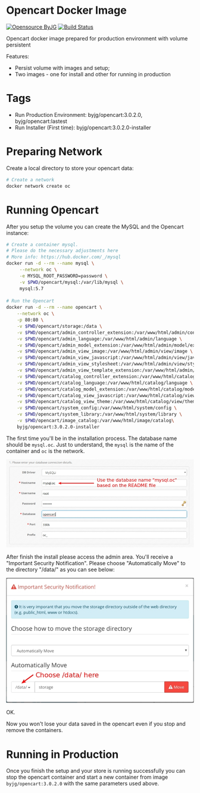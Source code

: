 # Opencart Docker Image

[![Opensource ByJG](https://img.shields.io/badge/opensource-byjg.com-brightgreen.svg)](http://opensource.byjg.com)
[![Build Status](https://travis-ci.org/byjg/docker-opencart.svg?branch=master)](https://travis-ci.org/byjg/docker-opencart)

Opencart docker image prepared for production environment with volume persistent

Features:
- Persist volume with images and setup;
- Two images - one for install and other for running in production

# Tags

- Run Production Environment: byjg/opencart:3.0.2.0, byjg/opencart:lastest
- Run Installer (First time): byjg/opencart:3.0.2.0-installer

# Preparing Network

Create a local directory to store your opencart data:

```bash
# Create a network
docker network create oc
```

# Running Opencart

After you setup the volume you can create the MySQL and the Opencart instance:

```bash
# Create a container mysql.
# Please do the necessary adjustments here
# More info: https://hub.docker.com/_/mysql
docker run -d --rm --name mysql \
     --network oc \
     -e MYSQL_ROOT_PASSWORD=password \
     -v $PWD/opencart/mysql:/var/lib/mysql \
     mysql:5.7

# Run the Opencart
docker run -d --rm --name opencart \
    --network oc \
    -p 80:80 \
    -v $PWD/opencart/storage:/data \
    -v $PWD/opencart/admin_controller_extension:/var/www/html/admin/controller/extension \
    -v $PWD/opencart/admin_language:/var/www/html/admin/language \
    -v $PWD/opencart/admin_model_extension:/var/www/html/admin/model/extension \
    -v $PWD/opencart/admin_view_image:/var/www/html/admin/view/image \
    -v $PWD/opencart/admin_view_javascript:/var/www/html/admin/view/javascript \
    -v $PWD/opencart/admin_view_stylesheet:/var/www/html/admin/view/stylesheet \
    -v $PWD/opencart/admin_view_template_extension:/var/www/html/admin/view/template/extension \
    -v $PWD/opencart/catalog_controller_extension:/var/www/html/catalog/controller/extension \
    -v $PWD/opencart/catalog_language:/var/www/html/catalog/language \
    -v $PWD/opencart/catalog_model_extension:/var/www/html/catalog/model/extension \
    -v $PWD/opencart/catalog_view_javascript:/var/www/html/catalog/view/javascript \
    -v $PWD/opencart/catalog_view_theme:/var/www/html/catalog/view/theme \
    -v $PWD/opencart/system_config:/var/www/html/system/config \
    -v $PWD/opencart/system_library:/var/www/html/system/library \
    -v $PWD/opencart/image_catalog:/var/www/html/image/catalog\
    byjg/opencart:3.0.2.0-installer
```

The first time you'll be in the installation process. The database name should be `mysql.oc`. Just to understand, 
the `mysql` is the name of the container and `oc` is the network. 

![Install](install_01.jpg)


After finish the install please access the admin area. You'll receive a "Important Security Notification". Please
choose "Automatically Move" to the directory "/data/" as you can see below:

![Install](install_02.jpg)

OK. 

Now you won't lose your data saved in the opencart even if you stop and remove the containers. 

# Running in Production

Once you finish the setup and your store is running successfully you can stop the opencart container and start a new container
from image `byjg/opencart:3.0.2.0` with the same parameters used above.


